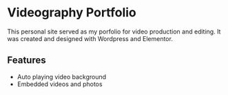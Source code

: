 # Videography Portfolio

This personal site served as my porfolio for video production and editing. It was created and designed with Wordpress and Elementor. 

## Features

-   Auto playing video background
-   Embedded videos and photos
